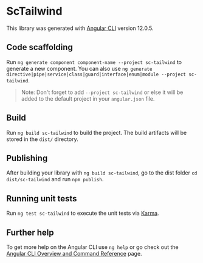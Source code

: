 # ScTailwind

This library was generated with [Angular CLI](https://github.com/angular/angular-cli) version 12.0.5.

## Code scaffolding

Run `ng generate component component-name --project sc-tailwind` to generate a new component. You can also use `ng generate directive|pipe|service|class|guard|interface|enum|module --project sc-tailwind`.
> Note: Don't forget to add `--project sc-tailwind` or else it will be added to the default project in your `angular.json` file. 

## Build

Run `ng build sc-tailwind` to build the project. The build artifacts will be stored in the `dist/` directory.

## Publishing

After building your library with `ng build sc-tailwind`, go to the dist folder `cd dist/sc-tailwind` and run `npm publish`.

## Running unit tests

Run `ng test sc-tailwind` to execute the unit tests via [Karma](https://karma-runner.github.io).

## Further help

To get more help on the Angular CLI use `ng help` or go check out the [Angular CLI Overview and Command Reference](https://angular.io/cli) page.
